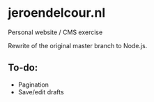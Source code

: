 # jeroendelcour.nl
Personal website / CMS exercise

Rewrite of the original master branch to Node.js.

## To-do:
- Pagination
- Save/edit drafts
